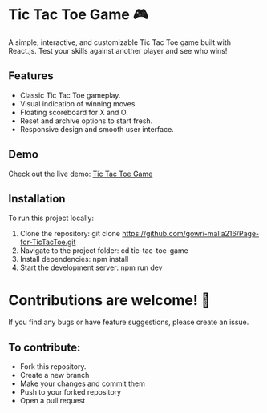 # Tic Tac Toe Game 🎮

A simple, interactive, and customizable Tic Tac Toe game built with React.js. Test your skills against another player and see who wins!

## Features
- Classic Tic Tac Toe gameplay.
- Visual indication of winning moves.
- Floating scoreboard for X and O.
- Reset and archive options to start fresh.
- Responsive design and smooth user interface.

## Demo
Check out the live demo: [Tic Tac Toe Game]()

## Installation
To run this project locally:
1. Clone the repository:
   git clone https://github.com/gowri-malla216/Page-for-TicTacToe.git
1. Navigate to the project folder:
  cd tic-tac-toe-game
1. Install dependencies:
  npm install
1. Start the development server:
  npm run dev

# Contributions are welcome! 🎉

If you find any bugs or have feature suggestions, please create an issue.

## To contribute:
- Fork this repository.
- Create a new branch
- Make your changes and commit them
- Push to your forked repository
- Open a pull request

